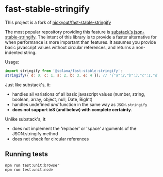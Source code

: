 # fast-stable-stringify

This project is a fork of [nickyout/fast-stable-stringify](https://github.com/nickyout/fast-stable-stringify)

The most popular repository providing this feature is [substack's json-stable-stringify](https://www.npmjs.com/package/json-stable-stringify). The intent of this library is to provide a faster alternative for when performance is more important than features. It assumes you provide basic javascript values without circular references, and returns a non-indented string.

Usage:

```javascript
import stringify from '@solana/fast-stable-stringify';
stringify({ d: 0, c: 1, a: 2, b: 3, e: 4 }); // '{"a":2,"b":3,"c":1,"d":0,"e":4}'
```

Just like substack's, it:

- handles all variations of all basic javascript values (number, string, boolean, array, object, null, Date, BigInt)
- handles undefined _and_ function in the same way as `JSON.stringify`
- **does not support ie8 (and below) with complete certainty**.

Unlike substack's, it:

- does not implement the 'replacer' or 'space' arguments of the JSON.stringify method
- does not check for circular references

## Running tests

```
npm run test:unit:browser
npm run test:unit:node
```
